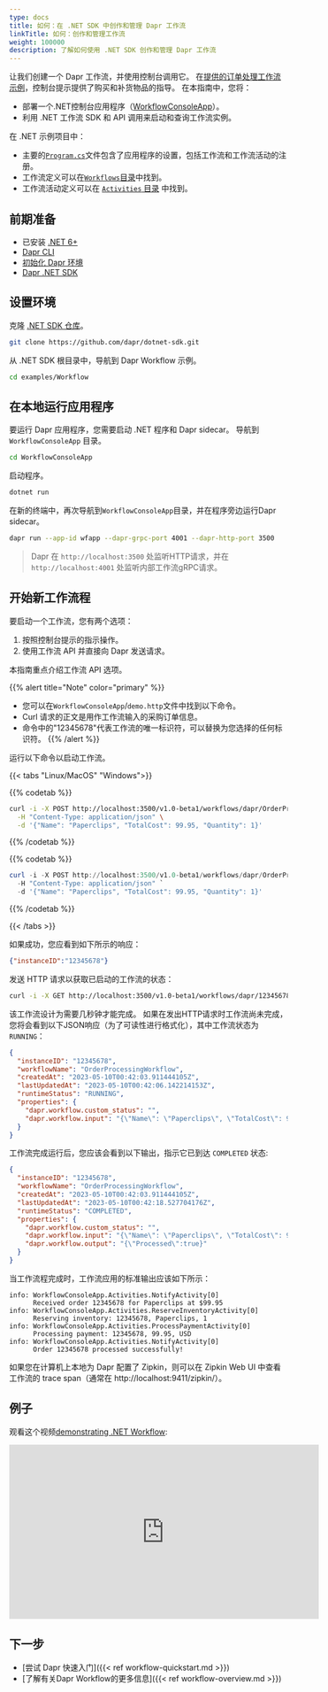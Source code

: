 ```yaml
---
type: docs
title: 如何：在 .NET SDK 中创作和管理 Dapr 工作流
linkTitle: 如何：创作和管理工作流
weight: 100000
description: 了解如何使用 .NET SDK 创作和管理 Dapr 工作流
---
```


让我们创建一个 Dapr 工作流，并使用控制台调用它。 在[提供的订单处理工作流示例](https://github.com/dapr/dotnet-sdk/tree/master/examples/Workflow)，控制台提示提供了购买和补货物品的指导。 在本指南中，您将：

- 部署一个.NET控制台应用程序（[WorkflowConsoleApp](https://github.com/dapr/dotnet-sdk/tree/master/examples/Workflow/WorkflowConsoleApp)）。
- 利用 .NET 工作流 SDK 和 API 调用来启动和查询工作流实例。

在 .NET 示例项目中：

- 主要的[`Program.cs`](https://github.com/dapr/dotnet-sdk/blob/master/examples/Workflow/WorkflowConsoleApp/Program.cs)文件包含了应用程序的设置，包括工作流和工作流活动的注册。
- 工作流定义可以在[`Workflows`目录](https://github.com/dapr/dotnet-sdk/tree/master/examples/Workflow/WorkflowConsoleApp/Workflows)中找到。
- 工作流活动定义可以在 [`Activities` 目录](https://github.com/dapr/dotnet-sdk/tree/master/examples/Workflow/WorkflowConsoleApp/Activities) 中找到。

## 前期准备

- 已安装 [.NET 6+](https://dotnet.microsoft.com/download)
- [Dapr CLI](https://docs.dapr.io/getting-started/install-dapr-cli/)
- [初始化 Dapr 环境](https://docs.dapr.io/getting-started/install-dapr-selfhost/)
- [Dapr .NET SDK](https://github.com/dapr/dotnet-sdk/)

## 设置环境

克隆 [.NET SDK 仓库](https://github.com/dapr/dotnet-sdk)。

```sh
git clone https://github.com/dapr/dotnet-sdk.git
```

从 .NET SDK 根目录中，导航到 Dapr Workflow 示例。

```sh
cd examples/Workflow
```

## 在本地运行应用程序

要运行 Dapr 应用程序，您需要启动 .NET 程序和 Dapr sidecar。 导航到 `WorkflowConsoleApp` 目录。

```sh
cd WorkflowConsoleApp
```

启动程序。

```sh
dotnet run
```

在新的终端中，再次导航到`WorkflowConsoleApp`目录，并在程序旁边运行Dapr sidecar。

```sh
dapr run --app-id wfapp --dapr-grpc-port 4001 --dapr-http-port 3500
```

> Dapr 在 `http://localhost:3500` 处监听HTTP请求，并在 `http://localhost:4001` 处监听内部工作流gRPC请求。

## 开始新工作流程

要启动一个工作流，您有两个选项：

1. 按照控制台提示的指示操作。
2. 使用工作流 API 并直接向 Dapr 发送请求。

本指南重点介绍工作流 API 选项。

{{% alert title="Note" color="primary" %}}

- 您可以在`WorkflowConsoleApp`/`demo.http`文件中找到以下命令。
- Curl 请求的正文是用作工作流输入的采购订单信息。
- 命令中的"12345678"代表工作流的唯一标识符，可以替换为您选择的任何标识符。
  {{% /alert %}}

运行以下命令以启动工作流。

{{< tabs "Linux/MacOS" "Windows">}}

{{% codetab %}}

```bash
curl -i -X POST http://localhost:3500/v1.0-beta1/workflows/dapr/OrderProcessingWorkflow/start?instanceID=12345678 \
  -H "Content-Type: application/json" \
  -d '{"Name": "Paperclips", "TotalCost": 99.95, "Quantity": 1}'
```

{{% /codetab %}}

{{% codetab %}}

```powershell
curl -i -X POST http://localhost:3500/v1.0-beta1/workflows/dapr/OrderProcessingWorkflow/start?instanceID=12345678 `
  -H "Content-Type: application/json" `
  -d '{"Name": "Paperclips", "TotalCost": 99.95, "Quantity": 1}'
```

{{% /codetab %}}

{{< /tabs >}}

如果成功，您应看到如下所示的响应：

```json
{"instanceID":"12345678"}
```

发送 HTTP 请求以获取已启动的工作流的状态：

```bash
curl -i -X GET http://localhost:3500/v1.0-beta1/workflows/dapr/12345678
```

该工作流设计为需要几秒钟才能完成。 如果在发出HTTP请求时工作流尚未完成，您将会看到以下JSON响应（为了可读性进行格式化），其中工作流状态为`RUNNING`：

```json
{
  "instanceID": "12345678",
  "workflowName": "OrderProcessingWorkflow",
  "createdAt": "2023-05-10T00:42:03.911444105Z",
  "lastUpdatedAt": "2023-05-10T00:42:06.142214153Z",
  "runtimeStatus": "RUNNING",
  "properties": {
    "dapr.workflow.custom_status": "",
    "dapr.workflow.input": "{\"Name\": \"Paperclips\", \"TotalCost\": 99.95, \"Quantity\": 1}"
  }
}
```

工作流完成运行后，您应该会看到以下输出，指示它已到达 `COMPLETED` 状态:

```json
{
  "instanceID": "12345678",
  "workflowName": "OrderProcessingWorkflow",
  "createdAt": "2023-05-10T00:42:03.911444105Z",
  "lastUpdatedAt": "2023-05-10T00:42:18.527704176Z",
  "runtimeStatus": "COMPLETED",
  "properties": {
    "dapr.workflow.custom_status": "",
    "dapr.workflow.input": "{\"Name\": \"Paperclips\", \"TotalCost\": 99.95, \"Quantity\": 1}",
    "dapr.workflow.output": "{\"Processed\":true}"
  }
}
```

当工作流程完成时，工作流应用的标准输出应该如下所示：

```log
info: WorkflowConsoleApp.Activities.NotifyActivity[0]
      Received order 12345678 for Paperclips at $99.95
info: WorkflowConsoleApp.Activities.ReserveInventoryActivity[0]
      Reserving inventory: 12345678, Paperclips, 1
info: WorkflowConsoleApp.Activities.ProcessPaymentActivity[0]
      Processing payment: 12345678, 99.95, USD
info: WorkflowConsoleApp.Activities.NotifyActivity[0]
      Order 12345678 processed successfully!
```

如果您在计算机上本地为 Dapr 配置了 Zipkin，则可以在 Zipkin Web UI 中查看工作流的 trace span（通常在 http\://localhost:9411/zipkin/）。

## 例子

观看这个视频[demonstrating .NET Workflow](https://youtu.be/BxiKpEmchgQ?t=2557):

<iframe width="560" height="315" src="https://www.youtube-nocookie.com/embed/BxiKpEmchgQ?start=2557" title="YouTube video player" frameborder="0" allow="accelerometer; autoplay; clipboard-write; encrypted-media; gyroscope; picture-in-picture; web-share" allowfullscreen></iframe>

## 下一步

- [尝试 Dapr 快速入门]({{< ref workflow-quickstart.md >}})
- [了解有关Dapr Workflow的更多信息]({{< ref workflow-overview\.md >}})
